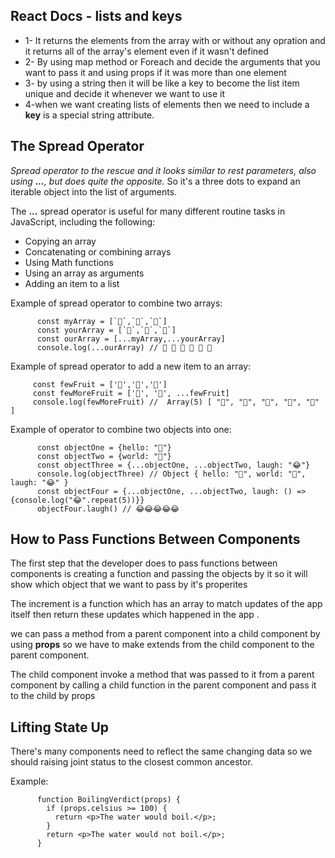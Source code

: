 ## React Docs - lists and keys
+ 1- It returns the elements from the array with or without any opration and it returns all of the array's element even if it wasn't defined 
+ 2- By using map method or Foreach and decide the arguments that you want to pass it and using props if it was more than one element
+ 3- by using a string then it will be like a key to become the list item unique and decide it whenever we want to use it 
+ 4-when we want creating lists of elements then we need to include a **key** is a special string attribute.

## The Spread Operator
_Spread operator to the rescue and it looks similar to rest parameters, also using **...**, but does quite the opposite._
So it's a three dots to expand an iterable object into the list of arguments.

The **...** spread operator is useful for many different routine tasks in JavaScript, including the following:
+ Copying an array
+ Concatenating or combining arrays
+ Using Math functions
+ Using an array as arguments
+ Adding an item to a list

Example of spread operator to combine two arrays:

          const myArray = [`🤪`,`🐻`,`🎌`]
          const yourArray = [`🙂`,`🤗`,`🤩`]
          const ourArray = [...myArray,...yourArray]
          console.log(...ourArray) // 🤪 🐻 🎌 🙂 🤗 🤩

Example of spread operator to add a new item to an array:

         const fewFruit = ['🍏','🍊','🍌']
         const fewMoreFruit = ['🍉', '🍍', ...fewFruit]
         console.log(fewMoreFruit) //  Array(5) [ "🍉", "🍍", "🍏", "🍊", "🍌" ]


Example of operator to combine two objects into one:

          const objectOne = {hello: "🤪"}
          const objectTwo = {world: "🐻"}
          const objectThree = {...objectOne, ...objectTwo, laugh: "😂"}
          console.log(objectThree) // Object { hello: "🤪", world: "🐻", laugh: "😂" }
          const objectFour = {...objectOne, ...objectTwo, laugh: () => {console.log("😂".repeat(5))}}
          objectFour.laugh() // 😂😂😂😂😂


## How to Pass Functions Between Components

The first step that the developer does to pass functions between components is creating a function and passing the objects by it so it will show which object that we want to pass by it's properites 

The increment is a function which has an array to match updates of the app itself then return these updates which happened in the app .

 we can pass a method from a parent component into a child component by using **props** so we have to make extends from the child component to the parent component.

 The child component invoke a method that was passed to it from a parent component by calling a child function in the parent component and pass it to the child by props 

## Lifting State Up
There's many components need to reflect the same changing data so we should raising joint status to the closest common ancestor.

Example:

          function BoilingVerdict(props) {
            if (props.celsius >= 100) {
              return <p>The water would boil.</p>;
            }
            return <p>The water would not boil.</p>;
          }

          
